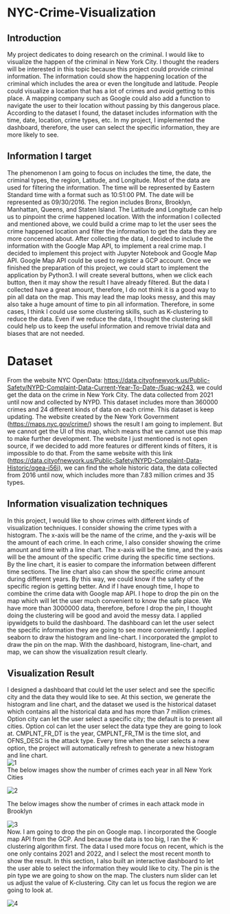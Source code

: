 # NYC-Crime-Visualization
## Introduction  
My project dedicates to doing research on the criminal. I would like to visualize the happen of the criminal in New York City.
I thought the readers will be interested in this topic because this project could provide criminal information. The information could show the happening location of the criminal which includes the area or even the longitude and latitude. People could visualize a location that has a lot of crimes and avoid getting to this place. A mapping company such as Google could also add a function to navigate the user to their location without passing by this dangerous place.
According to the dataset I found, the dataset includes information with the time, date, location, crime types, etc.
In my project, I implemented the dashboard, therefore, the user can select the specific information, they are more likely to see.  
## Information I target
The phenomenon I am going to focus on includes the time, the date, the criminal types, the region, Latitude, and Longitude. Most of the data are used for filtering the information. The time will be represented by Eastern Standard time with a format such as 10:51:00 PM. The date will be represented as 09/30/2016. The region includes Bronx, Brooklyn, Manhattan, Queens, and Staten Island. The Latitude and Longitude can help us to pinpoint the crime happened location. With the information I collected and mentioned above, we could build a crime map to let the user sees the crime happened location and filter the information to get the data they are more concerned about. After collecting the data, I decided to include the information with the Google Map API, to implement a real crime map.
I decided to implement this project with Jupyter Notebook and Google Map API. Google Map API could be used to register a GCP account. Once we finished the preparation of this project, we could start to implement the application by Python3. I will create several buttons, when we click each button, then it may show the result I have already filtered.
But the data I collected have a great amount, therefore, I do not think it is a good way to pin all data on the map. This may lead the map looks messy, and this may also take a huge amount of time to pin all information. Therefore, in some cases, I think I could use some clustering skills, such as K-clustering to reduce the data. Even if we reduce the data, I thought the clustering skill could help us to keep the useful information and remove trivial data and biases that are not needed.  

# Dataset  
From the website NYC OpenData: https://data.cityofnewyork.us/Public-Safety/NYPD-Complaint-Data-Current-Year-To-Date-/5uac-w243, we could get the data on the crime in New York City. The data collected from 2021 until now and collected by NYPD. This dataset includes more than 360000 crimes and 24 different kinds of data on each crime. This dataset is keep updating. The website created by the New York Government (https://maps.nyc.gov/crime/) shows the result I am going to implement. But we cannot get the UI of this map, which means that we cannot use this map to make further development. The website I just mentioned is not open source, if we decided to add more features or different kinds of filters, it is impossible to do that.
From the same website with this link (https://data.cityofnewyork.us/Public-Safety/NYPD-Complaint-Data-Historic/qgea-i56i), we can find the whole historic data, the data collected from 2016 until now, which includes more than 7.83 million crimes and 35 types.  
## Information visualization techniques  
In this project, I would like to show crimes with different kinds of visualization techniques. I consider showing the crime types with a histogram. The x-axis will be the name of the crime, and the y-axis will be the amount of each crime. In each crime, I also consider showing the crime amount and time with a line chart. The x-axis will be the time, and the y-axis will be the amount of the specific crime during the specific time sections. By the line chart, it is easier to compare the information between different time sections. The line chart also can show the specific crime amount during different years. By this way, we could know if the safety of the specific region is getting better.
And if I have enough time, I hope to combine the crime data with Google map API. I hope to drop the pin on the map which will let the user much convenient to know the safe place. We have more than 3000000 data, therefore, before I drop the pin, I thought doing the clustering will be good and avoid the messy data.
I applied ipywidgets to build the dashboard. The dashboard can let the user select the specific information they are going to see more conveniently. I applied seaborn to draw the histogram and line-chart. I incorporated the gmplot to draw the pin on the map. With the dashboard, histogram, line-chart, and map, we can show the visualization result clearly.  
## Visualization Result

I designed a dashboard that could let the user select and see the specific city and the data they would like to see. At this section, we generate the histogram and line chart, and the dataset we used is the historical dataset which contains all the historical data and has more than 7 million crimes. Option city can let the user select a specific city; the default is to present all cities. Option col can let the user select the data type they are going to look at. CMPLNT_FR_DT is the year, CMPLNT_FR_TM is the time slot, and OFNS_DESC is the attack type. Every time when the user selects a new option, the project will automatically refresh to generate a new histogram and line chart.  
![1](https://user-images.githubusercontent.com/50438750/207516364-0e74e6df-e231-4d56-a505-2ebf01d59972.jpg)  
The below images show the number of crimes each year in all New York Cities  

![2](https://user-images.githubusercontent.com/50438750/207516506-63e958d9-9d60-46a6-8aa7-d00b4ec92b40.jpg)

The below images show the number of crimes in each attack mode in Brooklyn  


![3](https://user-images.githubusercontent.com/50438750/207516646-87b6a0f0-7ace-432a-8ccf-40b6e6d8fabb.jpg)  
Now. I am going to drop the pin on Google map. I incorporated the Google map API from the GCP. And because the data is too big, I ran the K-clustering algorithm first. The data I used more focus on recent, which is the one only contains 2021 and 2022, and I select the most recent month to show the result.
In this section, I also built an interactive dashboard to let the user able to select the information they would like to city. The pin is the pin type we are going to show on the map. The clusters num slider can let us adjust the value of K-clustering. City can let us focus the region we are going to look at.  

![4](https://user-images.githubusercontent.com/50438750/207516714-5d54d277-24e7-4aea-a7df-1015163b1c3e.jpg)
